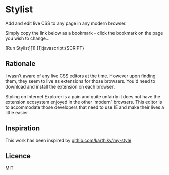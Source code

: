 # Stylist

Add and edit live CSS to any page in any modern browser.

Simply copy the link below as a bookmark - click the bookmark on the page you wish to change...

[Run Stylist][1]
[1]:javascript:{SCRIPT}

## Rationale

I wasn't aware of any live CSS editors at the time. However upon finding them, they seem to live as extensions for those browsers. You'd need to download and install the extension on each browser. 
		
Styling on Internet Explorer is a pain and quite unfairly it does not have the extension ecosystem enjoyed in the other 'modern' browsers. This editor is to accommodate those developers that need to use IE and make their lives a little easier

## Inspiration		

This work has been inspired by <a href="http://githib.com/karthikv/my-style">githib.com/karthikv/my-style</a>

## Licence

MIT